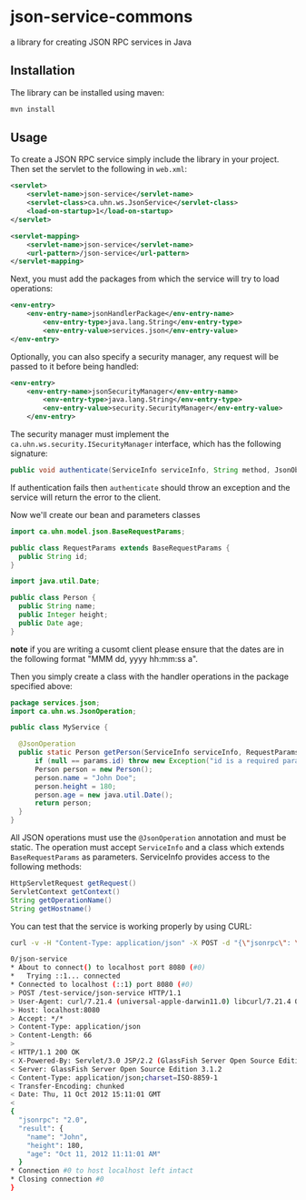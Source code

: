# json-service-commons

a library for creating JSON RPC services in Java

## Installation

The library can be installed using maven:
```bash
mvn install
```

## Usage

To create a JSON RPC service simply include the library in your project. Then set the servlet to the following in `web.xml`:
```xml
<servlet>
	<servlet-name>json-service</servlet-name>
	<servlet-class>ca.uhn.ws.JsonService</servlet-class>
	<load-on-startup>1</load-on-startup>
</servlet>

<servlet-mapping>
	<servlet-name>json-service</servlet-name>
	<url-pattern>/json-service</url-pattern>
</servlet-mapping>
```

Next, you must add the packages
from which the service will try to load operations:
```xml
<env-entry>
  	<env-entry-name>jsonHandlerPackage</env-entry-name>
		<env-entry-type>java.lang.String</env-entry-type>
		<env-entry-value>services.json</env-entry-value>
</env-entry>
```
Optionally, you can also specify a security manager, any request will be passed to it before being handled:
```xml
<env-entry>
  	<env-entry-name>jsonSecurityManager</env-entry-name>
		<env-entry-type>java.lang.String</env-entry-type>
		<env-entry-value>security.SecurityManager</env-entry-value>
	</env-entry>  
```
The security manager must implement the `ca.uhn.ws.security.ISecurityManager` interface, which has the following signature:
```java
public void authenticate(ServiceInfo serviceInfo, String method, JsonObject params) throws Exception;
```
If authentication fails then `authenticate` should throw an exception and the service will return the error to the client.

Now we'll create our bean and parameters classes
```java
import ca.uhn.model.json.BaseRequestParams;

public class RequestParams extends BaseRequestParams {
  public String id;  
}

import java.util.Date;

public class Person {  
  public String name;
  public Integer height;
  public Date age;
}
```

**note** if you are writing a cusomt client please ensure that the dates are in the following format "MMM dd, yyyy hh:mm:ss a".

Then you simply create a class with the handler operations in the package specified above:
```java
package services.json;
import ca.uhn.ws.JsonOperation;

public class MyService {

  @JsonOperation
  public static Person getPerson(ServiceInfo serviceInfo, RequestParams params) throws Exception {
      if (null == params.id) throw new Exception("id is a required parameter");
      Person person = new Person();
      person.name = "John Doe";
      person.height = 180;
      person.age = new java.util.Date();
      return person;
  }
}
```
All JSON operations must use the `@JsonOperation` annotation and must be static. The operation must accept `ServiceInfo` 
and a class which extends `BaseRequestParams` as parameters. ServiceInfo provides access to the following methods:
```java
HttpServletRequest getRequest()
ServletContext getContext()
String getOperationName()
String getHostname()
```

You can test that the service is working properly by using CURL:

```bash
curl -v -H "Content-Type: application/json" -X POST -d "{\"jsonrpc\": \"2.0\", \"method\": \"getPerson\", \"params\": {\"id\": \"123\"}}" http://localhost:8080/json-service

0/json-service
* About to connect() to localhost port 8080 (#0)
*   Trying ::1... connected
* Connected to localhost (::1) port 8080 (#0)
> POST /test-service/json-service HTTP/1.1
> User-Agent: curl/7.21.4 (universal-apple-darwin11.0) libcurl/7.21.4 OpenSSL/0.9.8r zlib/1.2.5
> Host: localhost:8080
> Accept: */*
> Content-Type: application/json
> Content-Length: 66
> 
< HTTP/1.1 200 OK
< X-Powered-By: Servlet/3.0 JSP/2.2 (GlassFish Server Open Source Edition 3.1.2 Java/Oracle Corporation/1.7)
< Server: GlassFish Server Open Source Edition 3.1.2
< Content-Type: application/json;charset=ISO-8859-1
< Transfer-Encoding: chunked
< Date: Thu, 11 Oct 2012 15:11:01 GMT
< 
{
  "jsonrpc": "2.0",
  "result": {
    "name": "John",
    "height": 180,
    "age": "Oct 11, 2012 11:11:01 AM"
  }
* Connection #0 to host localhost left intact
* Closing connection #0
}
```